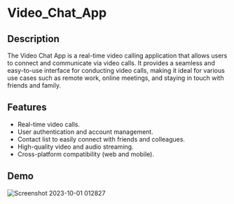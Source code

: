 # Video_Chat_App

## Description

The Video Chat App is a real-time video calling application that allows users to connect and communicate via video calls. It provides a seamless and easy-to-use interface for conducting video calls, making it ideal for various use cases such as remote work, online meetings, and staying in touch with friends and family.

## Features

- Real-time video calls.
- User authentication and account management.
- Contact list to easily connect with friends and colleagues.
- High-quality video and audio streaming.
- Cross-platform compatibility (web and mobile).

## Demo
![Screenshot 2023-10-01 012827](https://github.com/yogeshNavghane67/Video_Chat_App/assets/124075039/36c755f7-a78b-4e5a-a177-566a39e0fc94)
